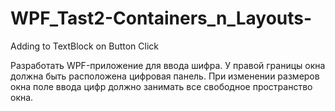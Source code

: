 # WPF_Tast2-Containers_n_Layouts-
Adding to TextBlock on Button Click

Разработать WPF-приложение для ввода шифра. У правой границы окна
должна быть расположена цифровая панель. При изменении размеров окна
поле ввода цифр должно занимать все свободное пространство окна.
